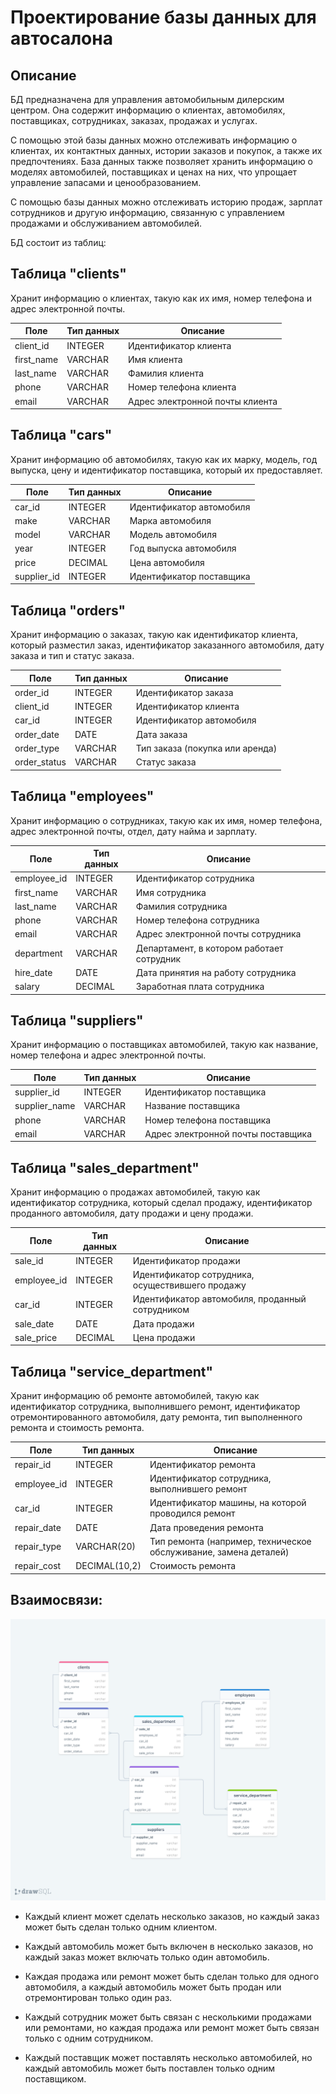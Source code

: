 # Проектирование базы данных для автосалона

## Описание

БД предназначена для управления автомобильным дилерским центром. Она содержит информацию о клиентах, автомобилях, поставщиках, сотрудниках, заказах, продажах и услугах.

С помощью этой базы данных можно отслеживать информацию о клиентах, их контактных данных, истории заказов и покупок, а также их предпочтениях. База данных также позволяет хранить информацию о моделях автомобилей, поставщиках и ценах на них, что упрощает управление запасами и ценообразованием.

С помощью базы данных можно отслеживать историю продаж, зарплат сотрудников и другую информацию, связанную с управлением продажами и обслуживанием автомобилей.

БД состоит из таблиц:

## Таблица "clients"
Хранит информацию о клиентах, такую как их имя, номер телефона и адрес электронной почты.

| Поле      | Тип данных | Описание                               |
|-----------|------------|----------------------------------------|
client_id|	INTEGER|	Идентификатор клиента|
first_name|	VARCHAR|	Имя клиента|
last_name|	VARCHAR|	Фамилия клиента|
phone|	VARCHAR|	Номер телефона клиента|
email|	VARCHAR|	Адрес электронной почты клиента|

## Таблица "cars"
Хранит информацию об автомобилях, такую как их марку, модель, год выпуска, цену и идентификатор поставщика, который их предоставляет.

| Поле      | Тип данных | Описание                               |
|-----------|------------|----------------------------------------|
car_id|	INTEGER|	Идентификатор автомобиля|
make|	VARCHAR|	Марка автомобиля|
model|	VARCHAR|	Модель автомобиля|
year|	INTEGER|	Год выпуска автомобиля|
price|	DECIMAL|	Цена автомобиля|
supplier_id|	INTEGER|	Идентификатор поставщика|

## Таблица "orders"
Хранит информацию о заказах, такую как идентификатор клиента, который разместил заказ, идентификатор заказанного автомобиля, дату заказа и тип и статус заказа.

| Поле      | Тип данных | Описание                               |
|-----------|------------|----------------------------------------|
order_id|	INTEGER|	Идентификатор заказа|
client_id|	INTEGER|	Идентификатор клиента|
car_id|	INTEGER|	Идентификатор автомобиля|
order_date|	DATE|	Дата заказа|
order_type|	VARCHAR|	Тип заказа (покупка или аренда)|
order_status|	VARCHAR|	Статус заказа|

## Таблица "employees"
Хранит информацию о сотрудниках, такую как их имя, номер телефона, адрес электронной почты, отдел, дату найма и зарплату.

| Поле      | Тип данных | Описание                               |
|-----------|------------|----------------------------------------|
employee_id|	INTEGER|	Идентификатор сотрудника|
first_name|	VARCHAR|	Имя сотрудника|
last_name|	VARCHAR|	Фамилия сотрудника|
phone|	VARCHAR|	Номер телефона сотрудника|
email|	VARCHAR|	Адрес электронной почты сотрудника|
department|	VARCHAR|	Департамент, в котором работает сотрудник|
hire_date|	DATE|	Дата принятия на работу сотрудника|
salary|	DECIMAL|	Заработная плата сотрудника|

## Таблица "suppliers"
Хранит информацию о поставщиках автомобилей, такую как название, номер телефона и адрес электронной почты.

| Поле      | Тип данных | Описание                               |
|-----------|------------|----------------------------------------|
supplier_id|	INTEGER|	Идентификатор поставщика|
supplier_name|	VARCHAR|	Название поставщика|
phone|	VARCHAR|	Номер телефона поставщика|
email|	VARCHAR|	Адрес электронной почты поставщика|

## Таблица "sales_department"
Хранит информацию о продажах автомобилей, такую как идентификатор сотрудника, который сделал продажу, идентификатор проданного автомобиля, дату продажи и цену продажи.

| Поле      | Тип данных | Описание                               |
|-----------|------------|----------------------------------------|
sale_id|	INTEGER|	Идентификатор продажи|
employee_id|	INTEGER|	Идентификатор сотрудника, осуществившего продажу|
car_id|	INTEGER|	Идентификатор автомобиля, проданный сотрудником|
sale_date|	DATE|	Дата продажи|
sale_price|	DECIMAL|	Цена продажи|

## Таблица "service_department"
Хранит информацию об ремонте автомобилей, такую как идентификатор сотрудника, выполнившего ремонт, идентификатор отремонтированного автомобиля, дату ремонта, тип выполненного ремонта и стоимость ремонта.

| Поле      | Тип данных | Описание                               |
|-----------|------------|----------------------------------------|
repair_id|	INTEGER|	Идентификатор ремонта|
employee_id|	INTEGER|	Идентификатор сотрудника, выполнившего ремонт|
car_id|	INTEGER|	Идентификатор машины, на которой проводился ремонт|
repair_date|	DATE|	Дата проведения ремонта|
repair_type|	VARCHAR(20)|	Тип ремонта (например, техническое обслуживание, замена деталей)|
repair_cost|	DECIMAL(10,2)|	Стоимость ремонта|


## Взаимосвязи:

![image](https://github.com/Yawnmain/DB/blob/main/Связи.png?raw=true)

* Каждый клиент может сделать несколько заказов, но каждый заказ может быть сделан только одним клиентом.

* Каждый автомобиль может быть включен в несколько заказов, но каждый заказ может включать только один автомобиль.

* Каждая продажа или ремонт может быть сделан только для одного автомобиля, а каждый автомобиль может быть продан или отремонтирован только один раз.

* Каждый сотрудник может быть связан с несколькими продажами или ремонтами, но каждая продажа или ремонт может быть связан только с одним сотрудником.

* Каждый поставщик может поставлять несколько автомобилей, но каждый автомобиль может быть поставлен только одним поставщиком.




























